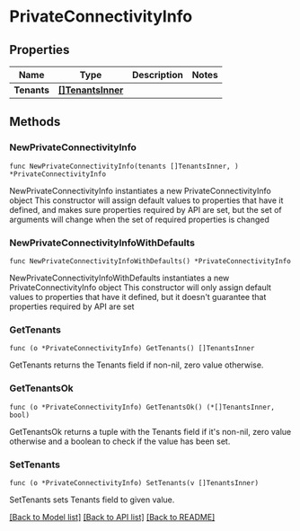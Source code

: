 # PrivateConnectivityInfo

## Properties

Name | Type | Description | Notes
------------ | ------------- | ------------- | -------------
**Tenants** | [**[]TenantsInner**](TenantsInner.md) |  | 

## Methods

### NewPrivateConnectivityInfo

`func NewPrivateConnectivityInfo(tenants []TenantsInner, ) *PrivateConnectivityInfo`

NewPrivateConnectivityInfo instantiates a new PrivateConnectivityInfo object
This constructor will assign default values to properties that have it defined,
and makes sure properties required by API are set, but the set of arguments
will change when the set of required properties is changed

### NewPrivateConnectivityInfoWithDefaults

`func NewPrivateConnectivityInfoWithDefaults() *PrivateConnectivityInfo`

NewPrivateConnectivityInfoWithDefaults instantiates a new PrivateConnectivityInfo object
This constructor will only assign default values to properties that have it defined,
but it doesn't guarantee that properties required by API are set

### GetTenants

`func (o *PrivateConnectivityInfo) GetTenants() []TenantsInner`

GetTenants returns the Tenants field if non-nil, zero value otherwise.

### GetTenantsOk

`func (o *PrivateConnectivityInfo) GetTenantsOk() (*[]TenantsInner, bool)`

GetTenantsOk returns a tuple with the Tenants field if it's non-nil, zero value otherwise
and a boolean to check if the value has been set.

### SetTenants

`func (o *PrivateConnectivityInfo) SetTenants(v []TenantsInner)`

SetTenants sets Tenants field to given value.



[[Back to Model list]](../README.md#documentation-for-models) [[Back to API list]](../README.md#documentation-for-api-endpoints) [[Back to README]](../README.md)


